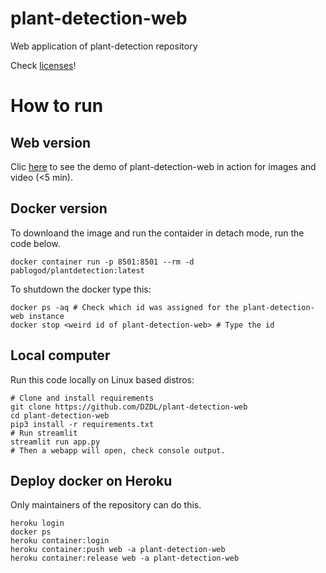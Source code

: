 # plant-detection-web

Web application of plant-detection repository

Check [licenses](./LICENSE.md)!

# How to run

## Web version

Clic [here](https://vegetation-detector.herokuapp.com/) to see the demo of plant-detection-web in action for images and video (<5 min).

## Docker version

To downloand the image and run the contaider in detach mode, run the code below.

```
docker container run -p 8501:8501 --rm -d pablogod/plantdetection:latest
```
To shutdown the docker type this:

```
docker ps -aq # Check which id was assigned for the plant-detection-web instance
docker stop <weird id of plant-detection-web> # Type the id
```

## Local computer

Run this code locally on Linux based distros:
```
# Clone and install requirements
git clone https://github.com/DZDL/plant-detection-web
cd plant-detection-web
pip3 install -r requirements.txt
# Run streamlit
streamlit run app.py
# Then a webapp will open, check console output.
```

## Deploy docker on Heroku

Only maintainers of the repository can do this.
```
heroku login
docker ps
heroku container:login
heroku container:push web -a plant-detection-web
heroku container:release web -a plant-detection-web
```

<!-- - Automatic deploy comming (working)

https://www.r-bloggers.com/2020/12/creating-a-streamlit-web-app-building-with-docker-github-actions-and-hosting-on-heroku/ -->

